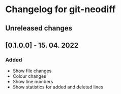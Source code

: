 # Changelog for git-neodiff

## Unreleased changes

## [0.1.0.0] - 15. 04. 2022
### Added
- Show file changes
- Colour changes
- Show line numbers
- Show statistics for added and deleted lines
